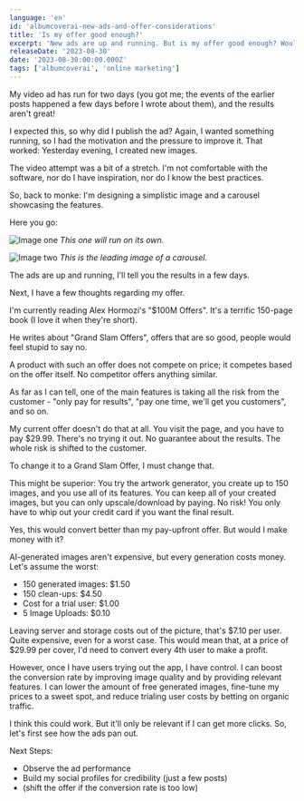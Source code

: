 ```yaml
---
language: 'en'
id: 'albumcoverai-new-ads-and-offer-considerations'
title: 'Is my offer good enough?'
excerpt: 'New ads are up and running. But is my offer good enough? Would people feel stupid saying no to it?'
releaseDate: '2023-08-30'
date: '2023-08-30:00:00.000Z'
tags: ['albumcoverai', 'online marketing']
---
```


My video ad has run for two days (you got me; the events of the earlier posts happened a few days before I wrote about them), and the results aren't great!

I expected this, so why did I publish the ad? Again, I wanted something running, so I had the motivation and the pressure to improve it. That worked: Yesterday evening, I created new images.

The video attempt was a bit of a stretch. I'm not comfortable with the software, nor do I have inspiration, nor do I know the best practices.

So, back to monke: I'm designing a simplistic image and a carousel showcasing the features.

Here you go:

![Image one](/assets/blog/images/albumcoverai-ad-image.png)
_This one will run on its own._

![Image two](/assets/blog/images/albumcoverai-ad-image-2.png)
_This is the leading image of a carousel._

The ads are up and running, I'll tell you the results in a few days.

Next, I have a few thoughts regarding my offer.

I'm currently reading Alex Hormozi's "$100M Offers". It's a terrific 150-page book (I love it when they're short).

He writes about "Grand Slam Offers", offers that are so good, people would feel stupid to say no.

A product with such an offer does not compete on price; it competes based on the offer itself. No competitor offers anything similar.

As far as I can tell, one of the main features is taking all the risk from the customer - "only pay for results", "pay one time, we'll get you customers", and so on.

My current offer doesn't do that at all. You visit the page, and you have to pay $29.99. There's no trying it out. No guarantee about the results. The whole risk is shifted to the customer.

To change it to a Grand Slam Offer, I must change that.

This might be superior: You try the artwork generator, you create up to 150 images, and you use all of its features. You can keep all of your created images, but you can only upscale/download by paying. No risk! You only have to whip out your credit card if you want the final result.

Yes, this would convert better than my pay-upfront offer. But would I make money with it?

AI-generated images aren't expensive, but every generation costs money. Let's assume the worst:

- 150 generated images: $1.50
- 150 clean-ups: $4.50
- Cost for a trial user: $1.00
- 5 Image Uploads: $0.10

Leaving server and storage costs out of the picture, that's $7.10 per user. Quite expensive, even for a worst case. This would mean that, at a price of $29.99 per cover, I'd need to convert every 4th user to make a profit.

However, once I have users trying out the app, I have control. I can boost the conversion rate by improving image quality and by providing relevant features. I can lower the amount of free generated images, fine-tune my prices to a sweet spot, and reduce trialing user costs by betting on organic traffic.

I think this could work. But it'll only be relevant if I can get more clicks. So, let's first see how the ads pan out.

Next Steps:

- Observe the ad performance
- Build my social profiles for credibility (just a few posts)
- (shift the offer if the conversion rate is too low)
